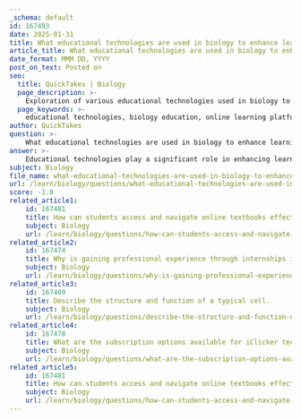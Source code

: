 ```yaml
---
_schema: default
id: 167493
date: 2025-01-31
title: What educational technologies are used in biology to enhance learning?
article_title: What educational technologies are used in biology to enhance learning?
date_format: MMM DD, YYYY
post_on_text: Posted on
seo:
  title: QuickTakes | Biology
  page_description: >-
    Exploration of various educational technologies used in biology to enhance learning, including online platforms, digital textbooks, interactive tools, and virtual labs.
  page_keywords: >-
    educational technologies, biology education, online learning platforms, digital textbooks, interactive learning tools, student response systems, virtual labs, simulations, formative assessment tools, data interpretation, accessibility features, student engagement
author: QuickTakes
question: >-
    What educational technologies are used in biology to enhance learning?
answer: >-
    Educational technologies play a significant role in enhancing learning in biology by providing interactive, engaging, and accessible resources for students. Here are some key educational technologies used in biology education:\n\n1. **Online Learning Platforms**: Platforms like Desire2Learn (D2L) facilitate course administration, content delivery, and student assessment. They provide a centralized location for students to access course materials, submit assignments, and receive feedback.\n\n2. **Digital Textbooks**: Resources such as the Biology 2e textbook offer comprehensive coverage of biological topics, often including interactive elements like quizzes, videos, and animations that enhance understanding and retention of complex concepts.\n\n3. **Interactive Learning Tools**: Technologies like Codon Learning utilize evidence-based teaching practices to engage students actively. These tools cater to diverse learning styles and help reinforce biological concepts through interactive exercises and assessments.\n\n4. **Student Response Systems**: Tools like iClicker technology allow for real-time polling and feedback during lectures. This promotes active participation and helps instructors gauge student understanding, enabling them to adjust their teaching strategies accordingly.\n\n5. **Virtual Labs and Simulations**: These technologies enable students to conduct experiments in a simulated environment, providing hands-on experience without the constraints of physical lab resources. This is particularly beneficial for understanding complex biological processes and systems.\n\n6. **Formative Assessment Tools**: Many online platforms incorporate assessments that provide immediate feedback, helping students identify areas for improvement and reinforcing their understanding of the material.\n\n7. **Graphing and Data Interpretation Tools**: Educational technologies that focus on graph reading and data interpretation are crucial in biology, as they help students learn to analyze and present biological data effectively.\n\n8. **Accessibility Features**: Many educational technologies are designed to be inclusive, ensuring that all students, regardless of their learning needs, have access to the resources necessary for success in biology education.\n\nIn summary, the integration of these educational technologies not only enhances student engagement and understanding but also prepares them for future scientific endeavors by providing a rich and interactive learning environment.
subject: Biology
file_name: what-educational-technologies-are-used-in-biology-to-enhance-learning.md
url: /learn/biology/questions/what-educational-technologies-are-used-in-biology-to-enhance-learning
score: -1.0
related_article1:
    id: 167481
    title: How can students access and navigate online textbooks effectively?
    subject: Biology
    url: /learn/biology/questions/how-can-students-access-and-navigate-online-textbooks-effectively
related_article2:
    id: 167474
    title: Why is gaining professional experience through internships important for medical school preparation?
    subject: Biology
    url: /learn/biology/questions/why-is-gaining-professional-experience-through-internships-important-for-medical-school-preparation
related_article3:
    id: 167469
    title: Describe the structure and function of a typical cell.
    subject: Biology
    url: /learn/biology/questions/describe-the-structure-and-function-of-a-typical-cell
related_article4:
    id: 167478
    title: What are the subscription options available for iClicker technology?
    subject: Biology
    url: /learn/biology/questions/what-are-the-subscription-options-available-for-iclicker-technology
related_article5:
    id: 167481
    title: How can students access and navigate online textbooks effectively?
    subject: Biology
    url: /learn/biology/questions/how-can-students-access-and-navigate-online-textbooks-effectively
---
```


&nbsp;